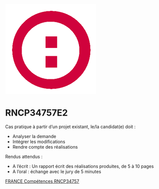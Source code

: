 ![plot](../assets/logo-simplon.png)

# RNCP34757E2  

Cas pratique à partir d’un projet existant, le/la candidat(e) doit :

* Analyser la demande
* Intégrer les modifications
* Rendre compte des réalisations
  
Rendus attendus :
  
* A l’écrit : Un rapport écrit des réalisations produites, de 5 à 10 pages
* A l’oral : échange avec le jury  de 5 minutes
  
[FRANCE Compétences RNCP34757](https://www.francecompetences.fr/recherche/rncp/34757/)  
